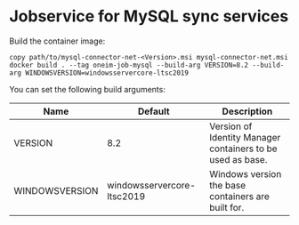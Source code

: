 # Jobservice for MySQL sync services

Build the container image:

```
copy path/to/mysql-connector-net-<Version>.msi mysql-connector-net.msi
docker build . --tag oneim-job-mysql --build-arg VERSION=8.2 --build-arg WINDOWSVERSION=windowsservercore-ltsc2019
```

You can set the following build arguments:

| Name             | Default                    | Description                                                |
|------------------|----------------------------|------------------------------------------------------------|
| VERSION          | 8.2                        | Version of Identity Manager containers to be used as base. |
| WINDOWSVERSION   | windowsservercore-ltsc2019 | Windows version the base containers are built for.         |
